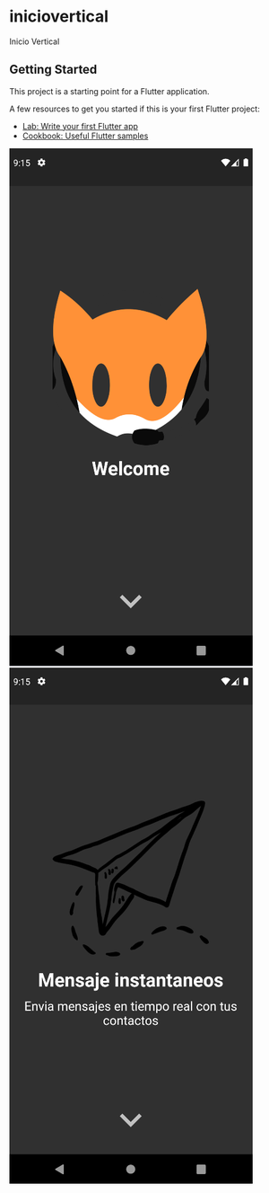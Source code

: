 # iniciovertical

Inicio Vertical

## Getting Started

This project is a starting point for a Flutter application.

A few resources to get you started if this is your first Flutter project:

- [Lab: Write your first Flutter app](https://docs.flutter.dev/get-started/codelab)
- [Cookbook: Useful Flutter samples](https://docs.flutter.dev/cookbook)

![](https://raw.githubusercontent.com/CRIPXU/inicio-Vertical/main/Screenshot_4.png)
![](https://raw.githubusercontent.com/CRIPXU/inicio-Vertical/main/Screenshot_5.png)
